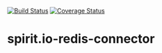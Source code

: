 [![Build Status](https://travis-ci.org/spirit-io/spirit.io-redis-connector.svg?branch=master)](https://travis-ci.org/spirit-io/spirit.io-redis-connector)
[![Coverage Status](https://coveralls.io/repos/github/spirit-io/spirit.io-redis-connector/badge.svg?branch=master)](https://coveralls.io/github/spirit-io/spirit.io-redis-connector?branch=master)

# spirit.io-redis-connector
